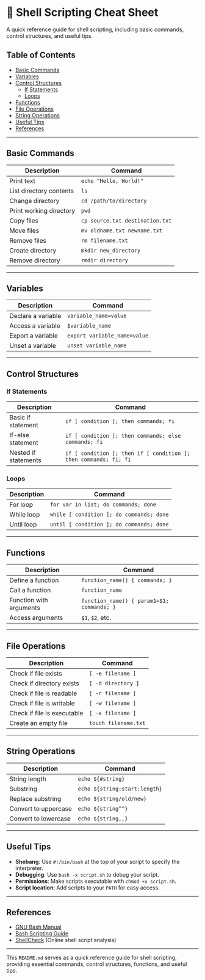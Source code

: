 # 📝 Shell Scripting Cheat Sheet

A quick reference guide for shell scripting, including basic commands, control structures, and useful tips.

## Table of Contents

- [Basic Commands](#basic-commands)
- [Variables](#variables)
- [Control Structures](#control-structures)
  - [If Statements](#if-statements)
  - [Loops](#loops)
- [Functions](#functions)
- [File Operations](#file-operations)
- [String Operations](#string-operations)
- [Useful Tips](#useful-tips)
- [References](#references)

---

## Basic Commands

| Description                          | Command                          |
|--------------------------------------|----------------------------------|
| Print text                           | `echo "Hello, World!"`            |
| List directory contents              | `ls`                              |
| Change directory                     | `cd /path/to/directory`           |
| Print working directory              | `pwd`                             |
| Copy files                           | `cp source.txt destination.txt`   |
| Move files                           | `mv oldname.txt newname.txt`      |
| Remove files                         | `rm filename.txt`                 |
| Create directory                     | `mkdir new_directory`             |
| Remove directory                     | `rmdir directory`                 |

---

## Variables

| Description                          | Command                          |
|--------------------------------------|----------------------------------|
| Declare a variable                   | `variable_name=value`            |
| Access a variable                    | `$variable_name`                 |
| Export a variable                    | `export variable_name=value`     |
| Unset a variable                     | `unset variable_name`            |

---

## Control Structures

### If Statements

| Description                          | Command                          |
|--------------------------------------|----------------------------------|
| Basic if statement                   | `if [ condition ]; then commands; fi` |
| If-else statement                    | `if [ condition ]; then commands; else commands; fi` |
| Nested if statements                 | `if [ condition ]; then if [ condition ]; then commands; fi; fi` |

### Loops

| Description                          | Command                          |
|--------------------------------------|----------------------------------|
| For loop                             | `for var in list; do commands; done` |
| While loop                           | `while [ condition ]; do commands; done` |
| Until loop                           | `until [ condition ]; do commands; done` |

---

## Functions

| Description                          | Command                          |
|--------------------------------------|----------------------------------|
| Define a function                    | `function_name() { commands; }`  |
| Call a function                      | `function_name`                  |
| Function with arguments              | `function_name() { param1=$1; commands; }` |
| Access arguments                     | `$1`, `$2`, etc.                 |

---

## File Operations

| Description                          | Command                          |
|--------------------------------------|----------------------------------|
| Check if file exists                 | `[ -e filename ]`                |
| Check if directory exists            | `[ -d directory ]`              |
| Check if file is readable            | `[ -r filename ]`                |
| Check if file is writable            | `[ -w filename ]`                |
| Check if file is executable          | `[ -x filename ]`                |
| Create an empty file                 | `touch filename.txt`             |

---

## String Operations

| Description                          | Command                          |
|--------------------------------------|----------------------------------|
| String length                        | `echo ${#string}`                 |
| Substring                             | `echo ${string:start:length}`     |
| Replace substring                    | `echo ${string/old/new}`          |
| Convert to uppercase                 | `echo ${string^^}`                |
| Convert to lowercase                 | `echo ${string,,}`                |

---

## Useful Tips

- **Shebang**: Use `#!/bin/bash` at the top of your script to specify the interpreter.
- **Debugging**: Use `bash -x script.sh` to debug your script.
- **Permissions**: Make scripts executable with `chmod +x script.sh`.
- **Script location**: Add scripts to your `PATH` for easy access.

---

## References

- [GNU Bash Manual](https://www.gnu.org/software/bash/manual/)
- [Bash Scripting Guide](https://tldp.org/LDP/abs/html/)
- [ShellCheck](https://www.shellcheck.net/) (Online shell script analysis)

---

This `README.md` serves as a quick reference guide for shell scripting, providing essential commands, control structures, functions, and useful tips.
